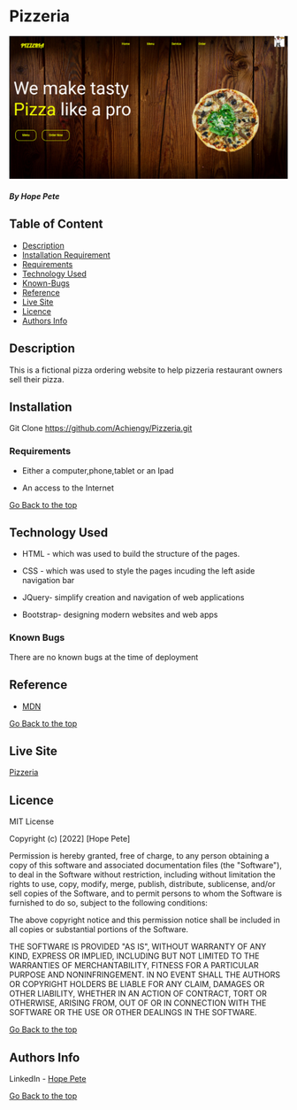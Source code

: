 # Pizzeria

![](https://github.com/Achiengy/Pizzeria/blob/master/images/webpage.png)

##### By Hope Pete 

## Table of Content

+ [Description](#description)
+ [Installation Requirement](#Installation)
+ [Requirements](#Requirements)
+ [Technology Used](#technology-used)
+ [Known-Bugs](#known-bugs)
+ [Reference](#reference)
+ [Live Site](#live-site)
+ [Licence](#licence)
+ [Authors Info](#author-Info)

## Description
<p>This is a fictional pizza ordering website to help pizzeria restaurant owners sell their pizza.</p>

## Installation
Git Clone https://github.com/Achiengy/Pizzeria.git

### Requirements

* Either a computer,phone,tablet or an Ipad

* An access to the Internet


[Go Back to the top](#Pizzeria)
## Technology Used
* HTML - which was used to build the structure of the pages.

* CSS - which was used to style the pages incuding the left aside navigation bar

* JQuery- simplify creation and navigation of web applications

* Bootstrap- designing modern websites and web apps


### Known Bugs
There are no known bugs at the time of deployment

## Reference
* <a href="https://developer.mozilla.org/en-US/">MDN</a>

[Go Back to the top](#Pizzeria)

## Live Site
<a href="https://achiengy.github.io/Pizzeria/">Pizzeria</a>

## Licence

MIT License

Copyright (c) [2022] [Hope Pete]

Permission is hereby granted, free of charge, to any person obtaining a copy
of this software and associated documentation files (the "Software"), to deal
in the Software without restriction, including without limitation the rights
to use, copy, modify, merge, publish, distribute, sublicense, and/or sell
copies of the Software, and to permit persons to whom the Software is
furnished to do so, subject to the following conditions:

The above copyright notice and this permission notice shall be included in all
copies or substantial portions of the Software.

THE SOFTWARE IS PROVIDED "AS IS", WITHOUT WARRANTY OF ANY KIND, EXPRESS OR
IMPLIED, INCLUDING BUT NOT LIMITED TO THE WARRANTIES OF MERCHANTABILITY,
FITNESS FOR A PARTICULAR PURPOSE AND NONINFRINGEMENT. IN NO EVENT SHALL THE
AUTHORS OR COPYRIGHT HOLDERS BE LIABLE FOR ANY CLAIM, DAMAGES OR OTHER
LIABILITY, WHETHER IN AN ACTION OF CONTRACT, TORT OR OTHERWISE, ARISING FROM,
OUT OF OR IN CONNECTION WITH THE SOFTWARE OR THE USE OR OTHER DEALINGS IN THE
SOFTWARE.

[Go Back to the top](#Pizzeria)

## Authors Info

LinkedIn - [Hope Pete](https://www.linkedin.com/public-profile/settings?trk=d_flagship3_profile_self_view_public_profile&lipi=urn%3Ali%3Apage%3Ad_flagship3_profile_self_edit_contact_info%3Bm11EDIJVSQu29ovQ2888fA%3D%3D)

[Go Back to the top](#Pizzeria)
